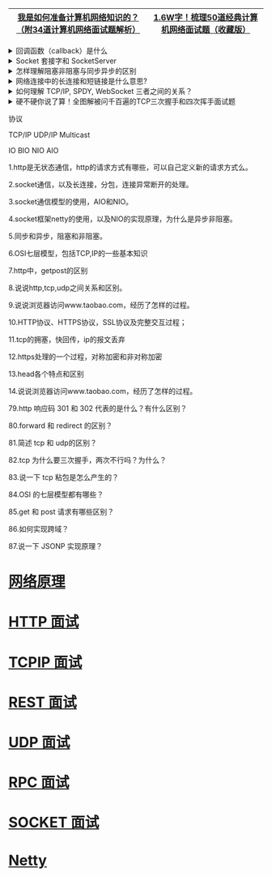 
[我是如何准备计算机网络知识的？（附34道计算机网络面试题解析）](https://www.jianshu.com/p/aff28869902c)|[1.6W字！梳理50道经典计算机网络面试题（收藏版）](http://www.5ityx.com/cate103/92560.html)|
---|---|

<details>
<summary> 回调函数（callback）是什么</summary>

* [事件处理 回调函数（callback）是什么](https://www.zhihu.com/question/19801131)

</details> 

<details>
<summary> Socket 套接字和 SocketServer</summary>

* [手动搭建I/O网络通信框架1：Socket和ServerSocket入门实战，实现单聊](https://www.cnblogs.com/lbhym/p/12673470.html)

</details> 

<details>
<summary> 怎样理解阻塞非阻塞与同步异步的区别</summary>

* [怎样理解阻塞非阻塞与同步异步的区别](https://www.zhihu.com/question/19732473)

</details> 

<details>
<summary> 网络连接中的长连接和短链接是什么意思? </summary>

* [网络连接中的长连接和短链接是什么意思?](https://www.zhihu.com/question/22677800)

</details> 


<details>
<summary> 如何理解 TCP/IP, SPDY, WebSocket 三者之间的关系？ </summary>

* [如何理解 TCP/IP, SPDY, WebSocket 三者之间的关系？](https://www.zhihu.com/question/20097129)

</details> 

<details>
<summary> 硬不硬你说了算！全图解被问千百遍的TCP三次握手和四次挥手面试题 </summary>

* [硬不硬你说了算！全图解被问千百遍的TCP三次握手和四次挥手面试题](https://mp.weixin.qq.com/s/lFnyBaaP3f0eNcKGW5RtCg)

</details> 

协议

TCP/IP
UDP/IP
Multicast

IO
BIO
NIO
AIO


1.http是无状态通信，http的请求方式有哪些，可以自己定义新的请求方式么。

2.socket通信，以及长连接，分包，连接异常断开的处理。

3.socket通信模型的使用，AIO和NIO。

4.socket框架netty的使用，以及NIO的实现原理，为什么是异步非阻塞。

5.同步和异步，阻塞和非阻塞。

6.OSI七层模型，包括TCP,IP的一些基本知识

7.http中，getpost的区别

8.说说http,tcp,udp之间关系和区别。

9.说说浏览器访问www.taobao.com，经历了怎样的过程。

10.HTTP协议、HTTPS协议，SSL协议及完整交互过程；

11.tcp的拥塞，快回传，ip的报文丢弃

12.https处理的一个过程，对称加密和非对称加密

13.head各个特点和区别

14.说说浏览器访问www.taobao.com，经历了怎样的过程。

79.http 响应码 301 和 302 代表的是什么？有什么区别？

80.forward 和 redirect 的区别？

81.简述 tcp 和 udp的区别？

82.tcp 为什么要三次握手，两次不行吗？为什么？

83.说一下 tcp 粘包是怎么产生的？

84.OSI 的七层模型都有哪些？

85.get 和 post 请求有哪些区别？

86.如何实现跨域？

87.说一下 JSONP 实现原理？

# [网络原理]()
# [HTTP 面试](https://github.com/stevenli91748/Network/blob/master/HTTP/Interview.md)
# [TCPIP 面试](https://github.com/stevenli91748/Network/blob/master/TCPIP/Interview.md)
# [REST 面试](https://github.com/stevenli91748/Network/blob/master/REST/Interview.md)
# [UDP 面试](https://github.com/stevenli91748/Network/blob/master/UDP/Interview.md)
# [RPC 面试](https://github.com/stevenli91748/Network/blob/master/RPC/Interview.md)
# [SOCKET 面试](https://github.com/stevenli91748/Network/blob/master/Socket/Interview.md)
# [Netty]()
